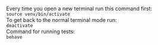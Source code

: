 Every time you open a new terminal run this command first:  
``source venv/bin/activate``  
To get back to the normal terminal mode run:  
``deactivate``  
Command for running tests:  
``behave``